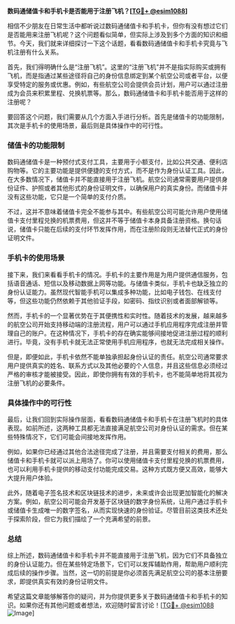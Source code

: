 **数码通储值卡和手机卡是否能用于注册飞机？[[TG💪+ @esim1088](https://t.me/s/esim1088)]**

相信不少朋友在日常生活中都听说过数码通储值卡和手机卡，但你有没有想过它们是否能用来注册飞机呢？这个问题看似简单，但实际上涉及到多个方面的知识和细节。今天，我们就来详细探讨一下这个话题，看看数码通储值卡和手机卡究竟与飞机注册有什么关系。

首先，我们得明确什么是“注册飞机”。这里的“注册飞机”并不是指实际购买或拥有飞机，而是指通过某些途径将自己的身份信息绑定到某个航空公司或者平台，以便享受特定的服务或优惠。例如，有些航空公司会提供会员计划，用户可以通过注册成为会员来积累里程、兑换机票等。那么，数码通储值卡和手机卡能否用于这样的注册呢？

要回答这个问题，我们需要从几个方面入手进行分析。首先是储值卡的功能限制，其次是手机卡的使用场景，最后则是具体操作中的可行性。

### 储值卡的功能限制

数码通储值卡是一种预付式支付工具，主要用于小额支付，比如公共交通、便利店购物等。它的主要功能是提供便捷的支付方式，而不是作为身份认证工具。因此，在大多数情况下，储值卡并不能直接用于注册飞机。航空公司通常需要用户提供身份证件、护照或者其他形式的身份证明文件，以确保用户的真实身份。而储值卡并没有这些功能，它只是一个简单的支付介质。

不过，这并不意味着储值卡完全不能参与其中。有些航空公司可能允许用户使用储值卡支付里程兑换的机票费用，但这并不等于储值卡本身具备注册资格。换句话说，储值卡只能在后续的支付环节发挥作用，而在注册阶段则无法替代正式的身份证明文件。

### 手机卡的使用场景

接下来，我们来看看手机卡的情况。手机卡的主要作用是为用户提供通信服务，包括语音通话、短信以及移动数据上网等功能。与储值卡类似，手机卡也缺乏独立的身份认证能力。虽然现代智能手机可以集成多种功能，比如电子钱包、在线支付等，但这些功能仍然依赖于其他验证手段，如密码、指纹识别或者面部解锁等。

然而，手机卡的一个显著优势在于其便携性和实时性。随着技术的发展，越来越多的航空公司开始支持移动端的注册流程，用户可以通过手机应用程序完成注册并管理自己的账户。在这种情况下，手机卡的存在确实能够间接地促进注册过程的顺利进行。毕竟，没有手机卡就无法正常使用手机应用程序，也就无法完成相关操作。

但是，即便如此，手机卡依然不能单独承担起身份认证的责任。航空公司通常要求用户提供真实的姓名、联系方式以及其他必要的个人信息，并且这些信息必须经过严格的审核才能被接受。因此，即使你拥有有效的手机卡，也不能简单地将其视为注册飞机的必要条件。

### 具体操作中的可行性

最后，让我们回到实际操作层面，看看数码通储值卡和手机卡在注册飞机时的具体表现。如前所述，这两种工具都无法直接满足航空公司对身份认证的需求。但在某些特殊情况下，它们可能会间接地发挥作用。

例如，如果你已经通过其他合法途径完成了注册，并且需要支付相关的费用，那么储值卡和手机卡就可以派上用场了。你可以使用储值卡支付里程兑换的机票费用，也可以利用手机卡提供的移动支付功能完成交易。这种方式既方便又高效，能够大大提升用户体验。

此外，随着电子签名技术和区块链技术的进步，未来或许会出现更加智能化的解决方案。例如，航空公司可能会开发基于区块链的数字身份系统，让用户通过手机卡或储值卡生成唯一的数字签名，从而实现快速的身份验证。尽管目前这类技术还处于探索阶段，但它为我们描绘了一个充满希望的前景。

### 总结

综上所述，数码通储值卡和手机卡并不能直接用于注册飞机，因为它们不具备独立的身份认证能力。但在某些特定场景下，它们可以发挥辅助作用，帮助用户顺利完成后续的操作步骤。当然，这一切的前提是你必须首先满足航空公司的基本注册要求，即提供真实有效的身份证明文件。

希望这篇文章能够解答你的疑问，并为你提供更多关于数码通储值卡和手机卡的知识。如果你还有其他问题或者想法，欢迎随时留言讨论！[[TG💪+ @esim1088](https://t.me/s/esim1088) ![Image](https://i.postimg.cc/4NQfJmqS/Snipaste-2025-05-13-00-14-12.png)]